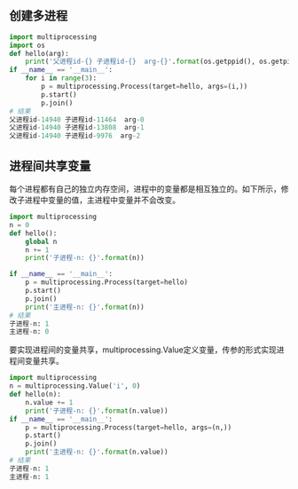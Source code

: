 ## 创建多进程

```python
import multiprocessing  
import os  
def hello(arg):  
    print('父进程id-{} 子进程id-{}  arg-{}'.format(os.getppid(), os.getpid(), arg))  
if __name__ == '__main__':  
    for i in range(3):  
        p = multiprocessing.Process(target=hello, args=(i,))  
        p.start()  
        p.join()  
# 结果  
父进程id-14940 子进程id-11464  arg-0  
父进程id-14940 子进程id-13808  arg-1  
父进程id-14940 子进程id-9976  arg-2  
```
## 进程间共享变量
每个进程都有自己的独立内存空间，进程中的变量都是相互独立的。如下所示，修改子进程中变量的值，主进程中变量并不会改变。

```python
import multiprocessing  
n = 0  
def hello():  
    global n  
    n += 1  
    print('子进程-n: {}'.format(n))  

if __name__ == '__main__':  
    p = multiprocessing.Process(target=hello)  
    p.start()  
    p.join()  
    print('主进程-n: {}'.format(n))  
# 结果  
子进程-n: 1  
主进程-n: 0  
```
要实现进程间的变量共享，multiprocessing.Value定义变量，传参的形式实现进程间变量共享。


```python
import multiprocessing  
n = multiprocessing.Value('i', 0)  
def hello(n):  
    n.value += 1  
    print('子进程-n: {}'.format(n.value))  
if __name__ == '__main__':  
    p = multiprocessing.Process(target=hello, args=(n,))  
    p.start()  
    p.join()  
    print('主进程-n: {}'.format(n.value))  
# 结果  
子进程-n: 1  
主进程-n: 1
```
